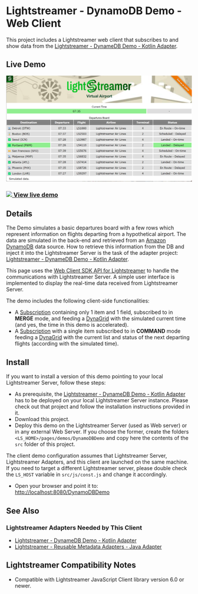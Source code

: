 # Lightstreamer - DynamoDB Demo - Web Client

This project includes a Lightstreamer web client that subscribes to and show data from the [Lightstreamer - DynameDB Demo - Kotlin Adapter](https://github.com/Lightstreamer/Lightstreamer-example-DynamoDB-adapter-kotlin).

## Live Demo

![Demo ScreenShot](screen_large.png)<br>
### [![](http://demos.lightstreamer.com/site/img/play.png) View live demo](http://demos.lightstreamer.com/DynamoDBDemo/)

## Details

The Demo simulates a basic departures board with a few rows which represent information on flights departing from a hypothetical airport.
The data are simulated in the back-end and retrieved from an [Amazon DynamoDB](https://aws.amazon.com/en/dynamodb/) data source.
How to retrieve this information from the DB and inject it into the Lightstreamer Server is the task of the adapter project:  [Lightstreamer - DynameDB Demo - Kotlin Adapter](https://github.com/Lightstreamer/Lightstreamer-example-DynamoDB-adapter-kotlin).

This page uses the [Web Client SDK API for Lightstreamer](https://lightstreamer.com/api/ls-web-client/latest/) to handle the communications with Lightstreamer Server. A simple user interface is implemented to display the real-time data received from Lightstreamer Server.

The demo includes the following client-side functionalities:

* A [Subscription](https://lightstreamer.com/api/ls-web-client/latest/Subscription.html) containing only 1 item and 1 field, subscribed to in **MERGE** mode, and feeding a [DynaGrid](https://lightstreamer.com/api/ls-web-client/latest/DynaGrid.html) with the simulated current time (and yes, the time in this demo is accelerated).
* A [Subscription](https://lightstreamer.com/api/ls-web-client/latest/Subscription.html) with a single item subscribed to in **COMMAND** mode feeding a [DynaGrid](https://lightstreamer.com/api/ls-web-client/latest/DynaGrid.html) with the current list and status of the next departing flights (according with the simulated time).

## Install

If you want to install a version of this demo pointing to your local Lightstreamer Server, follow these steps:

* As prerequisite, the [Lightstreamer - DynameDB Demo - Kotlin Adapter](https://github.com/Lightstreamer/Lightstreamer-example-DynamoDB-adapter-kotlin) has to be deployed on your local Lightstreamer Server instance. Please check out that project and follow the installation instructions provided in it.
* Download this project.
* Deploy this demo on the Lightstreamer Server (used as Web server) or in any external Web Server. If you choose the former, create the folders `<LS_HOME>/pages/demos/DynamoDBDemo` and copy here the contents of the `src` folder of this project.

The client demo configuration assumes that Lightstreamer Server, Lightstreamer Adapters, and this client are launched on the same machine. If you need to target a different Lightstreamer server, please double check the `LS_HOST` variable in `src/js/const.js` and change it accordingly.

* Open your browser and point it to: [http://localhost:8080/DynamoDBDemo](http://localhost:8080/DynamoDBDemo)

## See Also

### Lightstreamer Adapters Needed by This Client

* [Lightstreamer - DynameDB Demo - Kotlin Adapter](https://github.com/Lightstreamer/Lightstreamer-example-DynamoDB-adapter-kotlin)
* [Lightstreamer - Reusable Metadata Adapters - Java Adapter](https://github.com/Lightstreamer/Lightstreamer-example-ReusableMetadata-adapter-java)

## Lightstreamer Compatibility Notes

- Compatible with Lightstreamer JavaScript Client library version 6.0 or newer.
